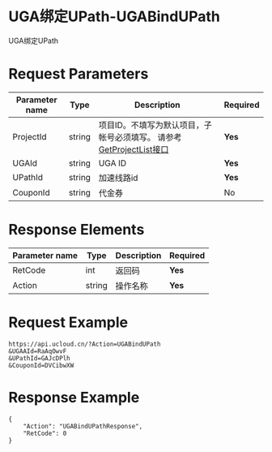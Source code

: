 # UGA绑定UPath-UGABindUPath

UGA绑定UPath

# Request Parameters
|Parameter name|Type|Description|Required|
|---|---|---|---|
|ProjectId|string|项目ID。不填写为默认项目，子帐号必须填写。 请参考[GetProjectList接口](api/summary/get_project_list)|**Yes**|
|UGAId|string|UGA ID|**Yes**|
|UPathId|string|加速线路id|**Yes**|
|CouponId|string|代金券|No|

# Response Elements
|Parameter name|Type|Description|Required|
|---|---|---|---|
|RetCode|int|返回码|**Yes**|
|Action|string|操作名称|**Yes**|

# Request Example
```
https://api.ucloud.cn/?Action=UGABindUPath
&UGAAId=RaAqOwvF
&UPathId=GAJcDPlh
&CouponId=DVCibwXW
```

# Response Example
```
{
    "Action": "UGABindUPathResponse", 
    "RetCode": 0
}
```

